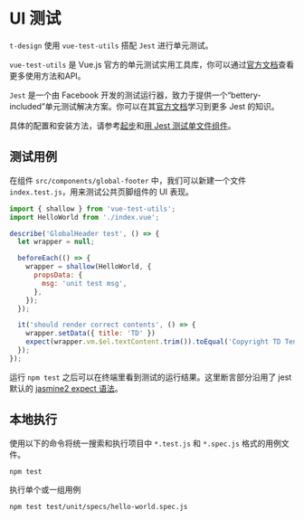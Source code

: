 # UI 测试

`t-design` 使用 `vue-test-utils` 搭配 `Jest` 进行单元测试。

`vue-test-utils` 是 Vue.js 官方的单元测试实用工具库，你可以通过[官方文档](https://vue-test-utils.vuejs.org/zh-cn/)查看更多使用方法和API。

`Jest` 是一个由 Facebook 开发的测试运行器，致力于提供一个“bettery-included”单元测试解决方案。你可以在其[官方文档](https://facebook.github.io/jest/)学习到更多 Jest 的知识。

具体的配置和安装方法，请参考[起步](https://vue-test-utils.vuejs.org/zh-cn/guides/getting-started.html)和[用 Jest 测试单文件组件](https://vue-test-utils.vuejs.org/zh-cn/guides/testing-SFCs-with-jest.html)。

## 测试用例

在组件 `src/components/global-footer` 中，我们可以新建一个文件 `index.test.js`，用来测试公共页脚组件的 UI 表现。

```javascript
import { shallow } from 'vue-test-utils';
import HelloWorld from './index.vue';

describe('GlobalHeader test', () => {
  let wrapper = null;

  beforeEach(() => {
    wrapper = shallow(HelloWorld, {
      propsData: {
        msg: 'unit test msg',
      },
    });
  });

  it('should render correct contents', () => {
    wrapper.setData({ title: 'TD' })
    expect(wrapper.vm.$el.textContent.trim()).toEqual('Copyright TD Tendcloud');
  });
});
```

运行 `npm test` 之后可以在终端里看到测试的运行结果。这里断言部分沿用了 jest 默认的 [jasmine2 expect 语法](https://facebook.github.io/jest/docs/en/expect.html#content)。

## 本地执行

使用以下的命令将统一搜索和执行项目中 `*.test.js` 和 `*.spec.js` 格式的用例文件。

```
npm test
```

执行单个或一组用例

```
npm test test/unit/specs/hello-world.spec.js
```